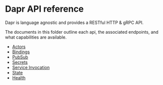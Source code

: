 # Dapr API reference

Dapr is language agnostic and provides a RESTful HTTP & gRPC API.

The documents in this folder outline each api, the associated endpoints, and what capabilities are available.

- [Actors](./actors_api.md)
- [Bindings](./bindings_api.md)
- [PubSub](./pubsub_api.md)
- [Secrets](./secrets_api.md)
- [Service Invocation](./service_invocation_api.md)
- [State](./state_api.md)
- [Health](./health_api.md)

